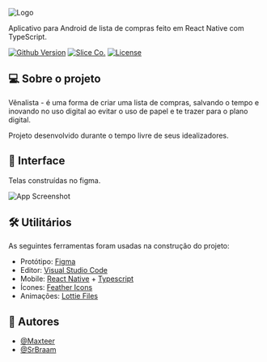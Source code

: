
![Logo](https://i.imgur.com/uHZTjQJ.png)

   
   
Aplicativo para Android de lista de compras feito em React Native com TypeScript.

[![Github Version](https://img.shields.io/github/v/tag/slicecollections/venalista-app?color=brightgreen&label=version&style=for-the-badge&=appveyor)](https://img.shields.io/github/v/tag/slicecollections/venalista-app?color=brightgreen&label=version&style=for-the-badge&=appveyor)
[![Slice Co.](https://img.shields.io/badge/Product-Slice%20Co.-blueviolet?style=for-the-badge&=appveyor)](https://img.shields.io/badge/Product-Slice%20Co.-blueviolet?style=for-the-badge&=appveyor)
[![License](https://img.shields.io/badge/License-Venalista-informational?style=for-the-badge&=appveyor)](https://img.shields.io/badge/License-Venalista-informational?style=for-the-badge&=appveyor)

  
## 💻 Sobre o projeto

Vênalista - é uma forma de criar uma lista de compras, salvando o tempo e inovando no uso digital ao evitar o uso de papel e te trazer para o plano digital.

Projeto desenvolvido durante o tempo livre de seus idealizadores.


## 🎨 Interface

Telas construídas no figma.

![App Screenshot](https://i.imgur.com/QUIiblf.png)

  
## 🛠 Utilitários

As seguintes ferramentas foram usadas na construção do projeto:

- Protótipo: [Figma](https://figma.com/)
- Editor: [Visual Studio Code](https://code.visualstudio.com/)
- Mobile: [React Native](https://reactnative.dev/) + [Typescript](https://www.typescriptlang.org/)
- Ícones: [Feather Icons](https://feathericons.com/)
- Animações: [Lottie Files](https://lottiefiles.com/)

  
## 🦸 Autores

- [@Maxteer](https://github.com/maxteer)
- [@SrBraam](https://github.com/SrBraam)

  

